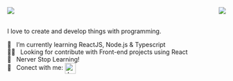 <a href="https://github.com/anuraghazra/github-readme-stats">
  <img align="center" src="https://github-readme-stats.vercel.app/api?username=joaommmadureira&hide=stars&show_icons=true&theme=vue-dark&show_owner=true" />
</a>
<a href="https://github.com/anuraghazra/convoychat">
  <img align="right" src="https://github-readme-stats.vercel.app/api/top-langs/?username=joaommmadureira&layout=compact&theme=gotham" />
</a>

<br/> I love to create and develop things with programming.

 🌱 &nbsp; I’m currently learning ReactJS, Node.js & Typescript
 <br/> 🙌🏼 &nbsp; Looking for contribute with Front-end projects using React
 <br/> 🚀 &nbsp; Nerver Stop Learning!
 <br/> 🔗 &nbsp; Conect with me: <a href="https://www.linkedin.com/in/joaommmadureira/" target="_blank">
  <img align="center" alt="João LinkedIn" height="25px" src="https://i.imgur.com/SiLaOQb.png" />
</a>
<!--
**joaommmadureira/joaommmadureira** is a ✨ _special_ ✨ repository because its `README.md` (this file) appears on your GitHub profile.

Here are some ideas to get you started:

- 🔭 I’m currently working on ...
- 🌱 I’m currently learning ...
- 👯 I’m looking to collaborate on ...
- 🤔 I’m looking for help with ...
- 💬 Ask me about ...
- 📫 How to reach me: ...
- 😄 Pronouns: ...
- ⚡ Fun fact: ...
-->
